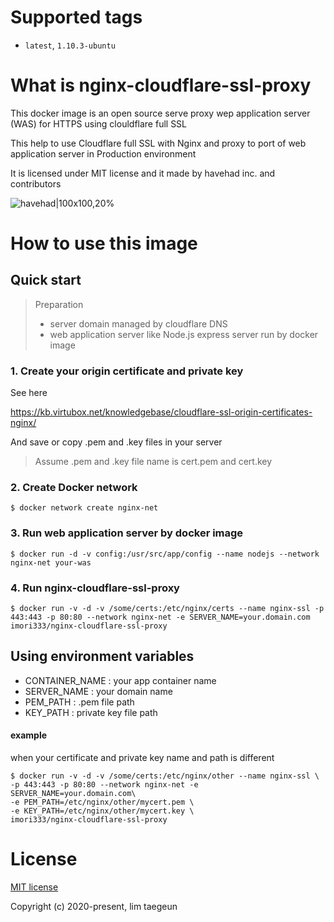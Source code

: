 # Supported tags

- `latest`, `1.10.3-ubuntu`



# What is nginx-cloudflare-ssl-proxy

This docker image is an open source serve proxy wep application server (WAS) for HTTPS using clouldflare full SSL

This help to use Cloudflare full SSL with Nginx and proxy to port of web application server in Production environment 

It is licensed under MIT license and it made by havehad inc. and contributors

![havehad|100x100,20%](https://cdn.havehad.kr/image/logo/hhlogo.png)



# How to use this image

## Quick start

> Preparation
>
> - server domain managed by cloudflare DNS 
> - web application server like Node.js express server run by docker image



### 1. Create your origin certificate and private key

See here

https://kb.virtubox.net/knowledgebase/cloudflare-ssl-origin-certificates-nginx/

And save or copy .pem and .key files in your server 

>  Assume .pem and .key file name is cert.pem and cert.key

### 2. Create Docker network

```shell
$ docker network create nginx-net
```



### 3. Run web application server by docker image 

```shell
$ docker run -d -v config:/usr/src/app/config --name nodejs --network nginx-net your-was
```



### 4. Run nginx-cloudflare-ssl-proxy

```shell
$ docker run -v -d -v /some/certs:/etc/nginx/certs --name nginx-ssl -p 443:443 -p 80:80 --network nginx-net -e SERVER_NAME=your.domain.com imori333/nginx-cloudflare-ssl-proxy
```



## Using environment variables

- CONTAINER_NAME  : your app container name 
- SERVER_NAME : your domain name
- PEM_PATH : .pem file path 
- KEY_PATH : private key file path 



#### example 

when your certificate and private key name and path is different 

```shell
$ docker run -v -d -v /some/certs:/etc/nginx/other --name nginx-ssl \ 
-p 443:443 -p 80:80 --network nginx-net -e SERVER_NAME=your.domain.com\
-e PEM_PATH=/etc/nginx/other/mycert.pem \
-e KEY_PATH=/etc/nginx/other/mycert.key \
imori333/nginx-cloudflare-ssl-proxy
```



# License

[MIT license](https://opensource.org/licenses/MIT)

Copyright (c) 2020-present, lim taegeun


